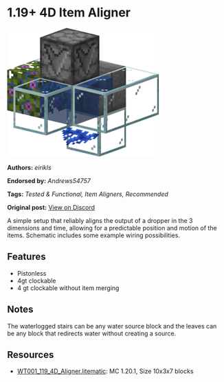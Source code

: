 # 1.19+ 4D Item Aligner
<img alt="119_4D_Aligner.png" src="images/119_4D_Aligner.png?raw=1" height="300px">

**Authors:** *eirikls*

**Endorsed by:** *Andrews54757*

**Tags:** *Tested & Functional, Item Aligners, Recommended*

**Original post:** [View on Discord](https://discord.com/channels/1375556143186837695/1388317540870131842)

A simple setup that reliably aligns the output of a dropper in the 3 dimensions and time, allowing for a predictable position and motion of the items. Schematic includes some example wiring possibilities.

## Features
- Pistonless
- 4gt clockable
- 4 gt clockable without item merging

## Notes
The waterlogged stairs can be any water source block and the leaves can be any block that redirects water without creating a source.

## Resources
- [WT001_119_4D_Aligner.litematic](attachments/WT001_119_4D_Aligner.litematic): MC 1.20.1, Size 10x3x7 blocks
